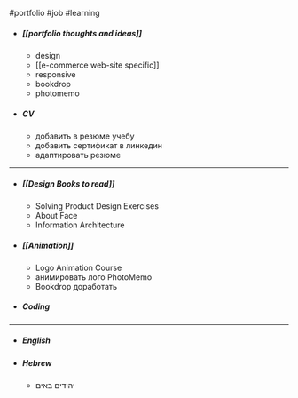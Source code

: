#portfolio #job #learning

- ##### [[portfolio thoughts and ideas]]
	- design
	- [[e-commerce web-site specific]]
	- responsive
	- bookdrop
	- photomemo
- ##### CV
	- добавить в резюме учебу
	- добавить сертификат в линкедин
	- адаптировать резюме
---
- ##### [[Design Books to read]]
	- Solving Product Design Exercises
	- About Face
	- Information Architecture
- ##### [[Animation]]
	- Logo Animation Course
	- анимировать лого PhotoMemo
	- Bookdrop доработать
- ##### Coding
---
- ##### English
- ##### Hebrew
	- יהודים באים